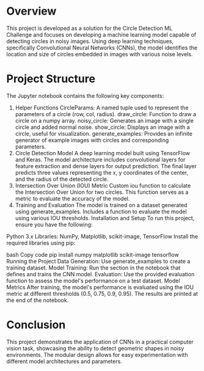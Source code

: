 # Overview
This project is developed as a solution for the Circle Detection ML Challenge and focuses on developing a machine learning model capable of detecting circles in noisy images. Using deep learning techniques, specifically Convolutional Neural Networks (CNNs), the model identifies the location and size of circles embedded in images with various noise levels.

# Project Structure
The Jupyter notebook contains the following key components:

1. Helper Functions
CircleParams: A named tuple used to represent the parameters of a circle (row, col, radius).
draw_circle: Function to draw a circle on a numpy array.
noisy_circle: Generates an image with a single circle and added normal noise.
show_circle: Displays an image with a circle, useful for visualization.
generate_examples: Provides an infinite generator of example images with circles and corresponding parameters.
2. Circle Detection Model
A deep learning model built using TensorFlow and Keras.
The model architecture includes convolutional layers for feature extraction and dense layers for output prediction.
The final layer predicts three values representing the x, y coordinates of the center, and the radius of the detected circle.
3. Intersection Over Union (IOU) Metric
Custom iou function to calculate the Intersection Over Union for two circles.
This function serves as a metric to evaluate the accuracy of the model.
4. Training and Evaluation
The model is trained on a dataset generated using generate_examples.
Includes a function to evaluate the model using various IOU thresholds.
Installation and Setup
To run this project, ensure you have the following:

Python 3.x
Libraries: NumPy, Matplotlib, scikit-image, TensorFlow
Install the required libraries using pip:

bash
Copy code
pip install numpy matplotlib scikit-image tensorflow
Running the Project
Data Generation: Use generate_examples to create a training dataset.
Model Training: Run the section in the notebook that defines and trains the CNN model.
Evaluation: Use the provided evaluation function to assess the model's performance on a test dataset.
Model Metrics
After training, the model's performance is evaluated using the IOU metric at different thresholds (0.5, 0.75, 0.9, 0.95). The results are printed at the end of the notebook.

# Conclusion
This project demonstrates the application of CNNs in a practical computer vision task, showcasing the ability to detect geometric shapes in noisy environments. The modular design allows for easy experimentation with different model architectures and parameters.

